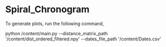 # Spiral_Chronogram

To generate plots, run the following command,

python /content/main.py --distance_matrix_path '/content/dist_ordered_filtered.npy' --dates_file_path  '/content/Dates.csv'

